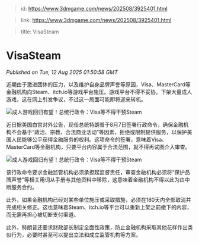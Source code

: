 > id: https://www.3dmgame.com/news/202508/3925401.html

> link: https://www.3dmgame.com/news/202508/3925401.html

> title: VisaSteam

# VisaSteam
_Published on Tue, 12 Aug 2025 01:50:58 GMT_

近期由于激进团体的压力，以及维护自身品牌声誉等原因，Visa、MasterCard等金融机构向Steam、itch.io等游戏平台施压。游戏平台不得不妥协，下架大量成人游戏，这在网上引发争议，不过这一局面可能即将迎来转机。

![成人游戏回归有望！总统行政令：Visa等不得干预Steam](https://img.3dmgame.com/uploads/images/news/20250812/1754963442_551814.jpg)

近日据美国白宫对外公告，现任总统特朗普于8月7日签署行政命令，确保金融机构不会基于“政治、宗教、合法商业活动”等因素，拒绝或限制提供服务，以保护美国人民能够公平获得金融服务的权利。这项命令的签署，意味着Visa、MasterCard等金融机构，只要平台内容属于合法范围，就不得再试图介入审查。

![成人游戏回归有望！总统行政令：Visa等不得干预Steam](https://img.3dmgame.com/uploads/images/news/20250812/1754963442_219713_jpg_r.jpg)

该行政命令要求金融监管机构必须承担起监督责任，审查金融机构必须将“保护品牌声誉”等相关用词从手册与其他资料中移除，这意味着金融机构不得以此为由中断服务合约。

此外，如果金融机构已经对某些单位施压或采取措施，必须在180天内全部取消并完成相关修正。这也意味着Steam、itch.io等平台可以重新上架之前撤下的内容，而无需再担心被切断支付渠道。

此外，特朗普还要求财政部长制定全面性政策，防止金融机构采取其他花样作出类似行为，必要时甚至可以提出立法和成立监管机构等方案。
